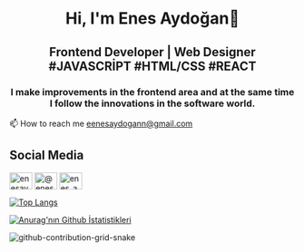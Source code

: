 <h1 align="center">Hi, I'm Enes Aydoğan👋</h1>

<h2 align="center">Frontend Developer | Web Designer <br>
#JAVASCRİPT #HTML/CSS #REACT  </h2>

<h3 align="center">I make improvements in the frontend area and at the same time I follow the innovations in the software world.</h3>

📫 How to reach me eenesaydogann@gmail.com

## Social Media


<p align="left">
<a href="https://linkedin.com/in/enesaydogann" target="blank"><img align="center" src="https://raw.githubusercontent.com/rahuldkjain/github-profile-readme-generator/master/src/images/icons/Social/linked-in-alt.svg" alt="enesaydogann" height="30" width="40" /></a>
<a href="https://medium.com/@enesaydogan65" target="blank"><img align="center" src="https://raw.githubusercontent.com/rahuldkjain/github-profile-readme-generator/master/src/images/icons/Social/medium.svg" alt="@enesaydogan65" height="30" width="40" /></a>
<a href="https://www.hackerrank.com/enes_aydogan65" target="blank"><img align="center" src="https://raw.githubusercontent.com/rahuldkjain/github-profile-readme-generator/master/src/images/icons/Social/hackerrank.svg" alt="enes_aydogan65" height="30" width="40" /></a>
</p>


[![Top Langs](https://github-readme-stats.vercel.app/api/top-langs/?username=Enesaydgn1&layout=compact)](https://github.com/anuraghazra/github-readme-stats)

[![Anurag'nın Github İstatistikleri](https://github-readme-stats.vercel.app/api?username=Enesaydgn1&show_icons=true&theme=radical)](https://github.com/anuraghazra/github-readme-stats)



![github-contribution-grid-snake](https://user-images.githubusercontent.com/65818129/222975939-a60f7d06-875b-49e3-9b1f-3ff8486da4e2.svg)
